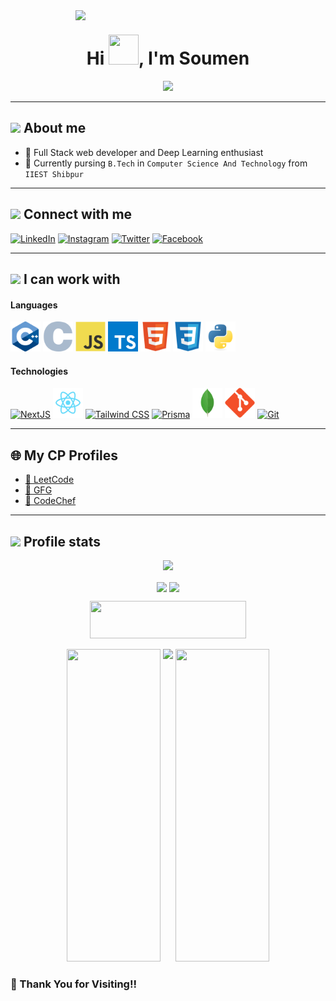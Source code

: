 <img width=400 src="https://github.com/umershaikh123/umershaikh123/assets/42178214/e3773556-1d65-459a-bf7e-67394f753783"  align="right">
<p align="left">
  <h1 align="center"> Hi <img src="https://c.tenor.com/nebZyl8oN7IAAAAi/wave-hello.gif" width="48" height="48">, I'm Soumen</h1>
  
  <p align="center">
    <img src="https://komarev.com/ghpvc/?username=SoumenDevloper985&color=blueviolet"/>
  </p>

  <hr/>
  
  <h2 align="left"><img src="https://c.tenor.com/fmo7ehm6tn0AAAAi/man-tipping-hand-joypixels.gif" width="48"> About me  </h2>
  
  - 👀 Full Stack web developer and Deep Learning enthusiast
  - 🌱 Currently pursing `B.Tech` in `Computer Science And Technology` from `IIEST Shibpur`
</p>

<hr/>

<h2 align="left"><img src="https://c.tenor.com/QHW_ZXV4LUUAAAAi/covid-social-media.gif" width="48"> Connect with me  </h2>
<p align="left">
  <a href="https://www.linkedin.com/in/soumendeveloper/"><img src="https://i.imgur.com/ocLF6w9.png" height="48" alt="LinkedIn"/></a>
  <a href="https://www.instagram.com/soumen0718/"><img src="https://i.imgur.com/kW8LrD3.png" height="48" alt="Instagram"/></a>
  <a href="https://x.com/soumenmaity6772"><img src="https://i.imgur.com/qm4OwSV.gif" width="48" alt="Twitter"/></a>
  <a href="https://www.facebook.com/profile.php?id=100070922730935"><img src="https://i.imgur.com/KfgAoiN.png" height="48" alt="Facebook"/></a>
</p>

<hr/>

<h2 align="left"><img src="https://c.tenor.com/KvRIHOyJN-sAAAAi/gears-spinning.gif" width="48"> I can work with  </h2>

<h4 align="left">Languages</h4>
<p align="left">
  <a href="https://isocpp.org/"><img src="https://raw.githubusercontent.com/devicons/devicon/1119b9f84c0290e0f0b38982099a2bd027a48bf1/icons/cplusplus/cplusplus-original.svg" height="48" alt="C++"/></a>  
  <a href="https://en.cppreference.com/w/c/language"><img src="https://raw.githubusercontent.com/devicons/devicon/1119b9f84c0290e0f0b38982099a2bd027a48bf1/icons/c/c-original.svg" height="48" alt="C"/></a>  
  <a href="https://developer.mozilla.org/en-US/docs/Web/JavaScript"><img src="https://raw.githubusercontent.com/devicons/devicon/1119b9f84c0290e0f0b38982099a2bd027a48bf1/icons/javascript/javascript-original.svg" height="48" alt="Javascript"/></a>  
<a href="https://developer.mozilla.org/en-US/docs/Web/JavaScript"><img src="https://raw.githubusercontent.com/github/explore/80688e429a7d4ef2fca1e82350fe8e3517d3494d/topics/typescript/typescript.png" height="48" alt="Typescript"/></a>
<a href="https://developer.mozilla.org/en-US/docs/Glossary/HTML5"><img src="https://raw.githubusercontent.com/devicons/devicon/1119b9f84c0290e0f0b38982099a2bd027a48bf1/icons/html5/html5-original.svg" height="48" alt="HTML5"/></a>
  <a href="https://developer.mozilla.org/en-US/docs/Web/CSS"><img src="https://raw.githubusercontent.com/devicons/devicon/1119b9f84c0290e0f0b38982099a2bd027a48bf1/icons/css3/css3-original.svg" height="48" alt="CSS3"/></a>   
  <a href="https://www.python.org/"><img src="https://raw.githubusercontent.com/devicons/devicon/1119b9f84c0290e0f0b38982099a2bd027a48bf1/icons/python/python-original.svg" height="48" alt="Python"/></a>
</p>

<h4 align="left">Technologies</h4>
<p align="left">
<a href="https://git-scm.com"><img src="https://seeklogo.com/images/N/next-js-icon-logo-EE302D5DBD-seeklogo.com.png" height="48" alt="NextJS"/></a>   
<a href="https://git-scm.com"><img src="https://raw.githubusercontent.com/github/explore/80688e429a7d4ef2fca1e82350fe8e3517d3494d/topics/react/react.png" height="48" alt="React"/></a>
<a href="https://git-scm.com"><img src="https://upload.wikimedia.org/wikipedia/commons/thumb/d/d5/Tailwind_CSS_Logo.svg/2048px-Tailwind_CSS_Logo.svg.png" height="48" alt="Tailwind CSS"/></a>
<a href="https://git-scm.com"><img src="https://i.pinimg.com/originals/39/b2/e4/39b2e4ad77c23a2c11e5950a7dfa2aec.png" height="48" alt="Prisma"/></a> 
  <a href="https://flask.palletsprojects.com/en/2.2.x/"><img src="https://raw.githubusercontent.com/devicons/devicon/1119b9f84c0290e0f0b38982099a2bd027a48bf1/icons/mongodb/mongodb-original.svg" height="48" alt="MongoDB"/></a> 
  <a href="https://git-scm.com"><img src="https://raw.githubusercontent.com/devicons/devicon/1119b9f84c0290e0f0b38982099a2bd027a48bf1/icons/git/git-original.svg" height="48" alt="Git"/></a>
<a href="https://git-scm.com"><img src="https://cdn.worldvectorlogo.com/logos/framer-motion.svg" height="48" alt="Git"/></a>  
</p>

<hr/>

## 🌐 My CP Profiles

- [🔗 LeetCode](https://leetcode.com/u/Soumen05/)
- [🔗 GFG](https://www.geeksforgeeks.org/user/maitysoumhiu/)
- [🔗 CodeChef](https://www.codechef.com/users/soumenmaity05)
---
<h2 align="left"><img src="https://c.tenor.com/LSHKMiRdLggAAAAi/statistics-trending-up.gif" width="48"> Profile stats  </h2>
<p align="center">
  <img src="https://github-profile-trophy.vercel.app/?username=SoumenDevloper985&theme=onedark&no-bg=true&no-frame=true&column=-1&margin-w=15&margin-h=20&show_icons=true&rank_icon=github&rank=SECRET,SSS,SS,S,AAA,AA,A,B"/>
</p>

<p align="center">
<img align="center" height="150" src="https://github-readme-stats.vercel.app/api/top-langs/?username=SoumenDevloper985&layout=compact&theme=dark"/>
<img align="center" height="150" src="https://github-readme-stats.vercel.app/api?username=SoumenDevloper985&show_icons=true&theme=dark"/>  
</p>
<p align="center">
<img width="250"  height="60" src="https://github.com/umershaikh123/umershaikh123/assets/42178214/df96a80f-eab5-469c-a0c3-a705c30ba42a"/>
</p>

<p align="center">
  <img height="500" width="150" src="https://github.com/umershaikh123/umershaikh123/assets/42178214/5425529e-e2be-4198-a127-b9c6407179bf">
  <img align="top" width="450" src="http://github-readme-streak-stats.herokuapp.com?user=SoumenDevloper985&theme=dark"/>  
  <img height="500" width="150" src="https://github.com/umershaikh123/umershaikh123/assets/42178214/80c7dce6-4792-4370-826b-a60520b00c73"/> 

### 🙌 Thank You for Visiting!!
</div>
